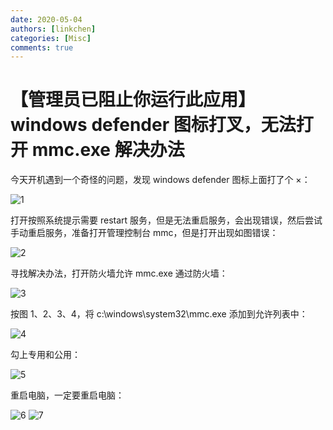 ```yaml
---
date: 2020-05-04
authors: [linkchen]
categories: [Misc]
comments: true
---
```


# 【管理员已阻止你运行此应用】windows defender 图标打叉，无法打开 mmc.exe 解决办法

今天开机遇到一个奇怪的问题，发现 windows defender 图标上面打了个 ×：

<!-- more -->

<img referrerPolicy="no-referrer" src="https://img2020.cnblogs.com/blog/1560524/202005/1560524-20200504171615189-445842819.jpg" alt="1">

打开按照系统提示需要 restart 服务，但是无法重启服务，会出现错误，然后尝试手动重启服务，准备打开管理控制台 mmc，但是打开出现如图错误：

<img referrerPolicy="no-referrer" src="https://img2020.cnblogs.com/blog/1560524/202005/1560524-20200504171654766-408079869.jpg" alt="2">

寻找解决办法，打开防火墙允许 mmc.exe 通过防火墙：

<img referrerPolicy="no-referrer" src="https://img2020.cnblogs.com/blog/1560524/202005/1560524-20200504171841594-2009679775.jpg" alt="3">

按图 1、2、3、4，将 c:\windows\system32\mmc.exe 添加到允许列表中：

<img referrerPolicy="no-referrer" src="https://img2020.cnblogs.com/blog/1560524/202005/1560524-20200504171855387-727345647.jpg" alt="4">

勾上专用和公用：

<img referrerPolicy="no-referrer" src="https://img2020.cnblogs.com/blog/1560524/202005/1560524-20200504171902261-563112187.jpg" alt="5">

重启电脑，一定要重启电脑：

<img referrerPolicy="no-referrer" src="https://img2020.cnblogs.com/blog/1560524/202005/1560524-20200504172134012-1384716243.png" alt="6">

<img referrerPolicy="no-referrer" src="https://img2020.cnblogs.com/blog/1560524/202005/1560524-20200504172211942-1975379909.png" alt="7">
